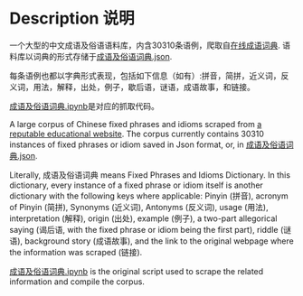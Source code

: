# Description 说明

一个大型的中文成语及俗语语料库，内含30310条语例，爬取自[在线成语词典](http://cy.5156edu.com). 语料库以词典的形式存储于[成语及俗语词典.json](https://github.com/jaaack-wang/Chinese-fixed-phrases-idioms/blob/main/成语及俗语词典.json). 

每条语例也都以字典形式表现，包括如下信息（如有）:拼音，简拼，近义词，反义词，用法，解释，出处，例子，歇后语，谜语，成语故事，和链接。

[成语及俗语词典.ipynb](https://github.com/jaaack-wang/Chinese-fixed-phrases-idioms/blob/main/成语及俗语词典.ipynb)是对应的抓取代码。

A large corpus of Chinese fixed phrases and idioms scraped from [a reputable educational website](http://cy.5156edu.com). The corpus currently contains 30310 instances of fixed phrases or idiom saved in Json format, or, in [成语及俗语词典.json](https://github.com/jaaack-wang/Chinese-fixed-phrases-idioms/blob/main/成语及俗语词典.json). 

Literally, 成语及俗语词典 means Fixed Phrases and Idioms Dictionary. In this dictionary, every instance of a fixed phrase or idiom itself is another dictionary with the following keys where applicable: Pinyin (拼音), acronym of Pinyin (简拼), Synonyms (近义词), Antonyms (反义词), usage (用法), interpretation (解释), origin (出处), example (例子), a two-part allegorical saying (谒后语, with the fixed phrase or idiom being the first part), riddle (谜语), background story (成语故事), and the link  to the original webpage where the information was scraped (链接). 

[成语及俗语词典.ipynb](https://github.com/jaaack-wang/Chinese-fixed-phrases-idioms/blob/main/成语及俗语词典.ipynb) is the original script used to scrape the related information and compile the corpus.
